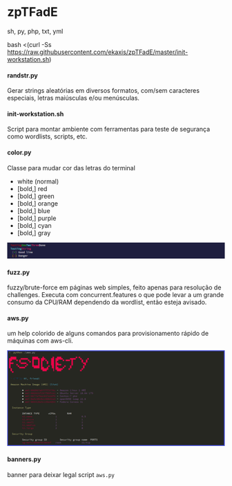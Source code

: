 # zpTFadE

sh, py, php, txt, yml

bash <(curl -Ss https://raw.githubusercontent.com/ekaxis/zpTFadE/master/init-workstation.sh)

#### randstr.py

Gerar strings aleatórias em diversos formatos, com/sem caracteres especiais, letras maiúsculas e/ou menúsculas.

#### init-workstation.sh

Script para montar ambiente com ferramentas para teste de segurança como wordlists, scripts, etc.

#### color.py

Classe para mudar cor das letras do terminal

* white (normal)
* [bold,] red
* [bold,] green
* [bold,] orange
* [bold,] blue
* [bold,] purple
* [bold,] cyan
* [bold,] gray

![python color.py](img/color.py.png)

#### fuzz.py

fuzzy/brute-force em páginas web simples, feito apenas para resolução de challenges. Executa com concurrent.features
o que pode levar a um grande consumo da CPU/RAM dependendo da wordlist, então esteja avisado.

#### aws.py

um help colorido de alguns comandos para provisionamento rápido de máquinas com aws-cli.

![python aws.py](img/aws.py.png)

#### banners.py

banner para deixar legal script ``aws.py``
